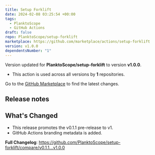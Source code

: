 ```yaml
---
title: Setup Forklift
date: 2024-02-08 03:25:54 +00:00
tags:
  - PlanktoScope
  - GitHub Actions
draft: false
repo: PlanktoScope/setup-forklift
marketplace: https://github.com/marketplace/actions/setup-forklift
version: v1.0.0
dependentsNumber: "1"
---
```



Version updated for **PlanktoScope/setup-forklift** to version **v1.0.0**.
- This action is used across all versions by **1** repositories.

Go to the [GitHub Marketplace](https://github.com/marketplace/actions/setup-forklift) to find the latest changes.

## Release notes

## What's Changed
- This release promotes the v0.1.1 pre-release to v1.
- GitHub Actions branding metadata is added.

**Full Changelog**: https://github.com/PlanktoScope/setup-forklift/compare/v0.1.1...v1.0.0
